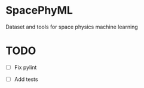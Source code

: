 # SpacePhyML
Dataset and tools for space physics machine learning

# TODO
- [ ] Fix pylint
- [ ] Add tests

